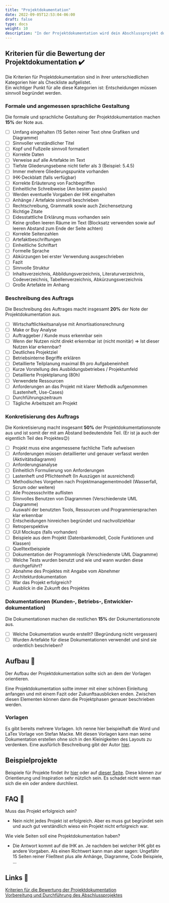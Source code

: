 ```yaml
---
title: "Projektdokumentation"
date: 2022-09-05T12:53:04-06:00
draft: false
type: docs
weight: 10
description: "In der Projektdokumentation wird dein Abschlussprojekt dokumentiert. Diese Dokumentation sollte sich an bestimmte Kriterien und Richtlinien halten."
---
```


## Kriterien für die Bewertung der Projektdokumentation ✔️

Die Kriterien für Projektdokumentation sind in ihrer unterschiedlichen Kategorien hier als Checkliste aufgelistet.  
Ein wichtiger Punkt für alle diese Kategorien ist: Entscheidungen müssen sinnvoll begründet werden.

### Formale und angemessen sprachliche Gestaltung

Die formale und sprachliche Gestaltung der Projektdokumentation machen **15%** der Note aus.

- [ ] Umfang eingehalten (15 Seiten reiner Text ohne Grafiken und Diagramme)
- [ ] Sinnvoller verständlicher Titel
- [ ] Kopf und Fußzeile sinnvoll formatiert
- [ ] Korrekte Daten
- [ ] Verweise auf alle Artefakte im Text
- [ ] Tiefste Gliederungsebene nicht tiefer als 3  (Beispiel: 5.4.5)
- [ ] Immer mehrere Gliederungspunkte vorhanden
- [ ] IHK-Deckblatt (falls verfügbar)
- [ ] Korrekte Erläuterung von Fachbegriffen
- [ ] Einheitliche Schreibweise (Am besten passiv)
- [ ] Werden eventuelle Vorgaben der IHK eingehalten
- [ ] Anhänge / Artefakte sinnvoll beschrieben
- [ ] Rechtschreibung, Grammatik sowie auch Zeichensetzung
- [ ] Richtige Zitate
- [ ] Eidesstattliche Erklärung muss vorhanden sein
- [ ] Keine großen leeren Räume im Text (Blocksatz verwenden sowie auf leeren Abstand zum Ende der Seite achten)
- [ ] Korrekte Seitenzahlen
- [ ] Artefaktbeschriftungen
- [ ] Einheitliche Schriftart
- [ ] Formelle Sprache
- [ ] Abkürzungen bei erster Verwendung ausgeschrieben
- [ ] Fazit
- [ ] Sinnvolle Struktur
- [ ] Inhaltsverzeichnis, Abbildungsverzeichnis, Literaturverzeichnis, Codeverzeichnis, Tabellenverzeichnis, Abkürzungsverzeichnis
- [ ] Große Artefakte im Anhang

### Beschreibung des Auftrags

Die Beschreibung des Auftrages macht insgesamt **20%** der Note der Projektdokumentation aus.

- [ ] Wirtschaftlichkeitsanalyse mit Amortisationsrechnung
- [ ] Make or Buy Analyse
- [ ] Auftraggeber / Kunde muss erkennbar sein
- [ ] Wenn der Nutzen nicht direkt erkennbar ist (nicht monitär) => Ist dieser Nutzen klar erkennbar?
- [ ] Deutliches Projektziel
- [ ] Betriebsinterne Begriffe erklären
- [ ] Detaillierte Teilplanung maximal 8h pro Aufgabeneinheit
- [ ] Kurze Vorstellung des Ausbildungsbetriebes / Projektumfeld
- [ ] Detaillierte Projektplanung (80h)
- [ ] Verwendete Ressourcen
- [ ] Anforderungen an das Projekt mit klarer Methodik aufgenommen (Lastenheft, Use-Cases)
- [ ] Durchführungszeitraum
- [ ] Tägliche Arbeitszeit am Projekt

### Konkretisierung des Auftrags

Die Konkretisierung macht insgesamt **50%** der Projektdokumentationsnote aus und ist somit der mit am Abstand bedeutendste Teil. (Er ist ja auch der eigentlich Teil des Projektes😉)

- [ ] Projekt muss eine angemessene fachliche Tiefe aufweisen
- [ ] Anforderungen müssen detaillierter und genauer verfasst werden (Aktivitätsdiagramm)
- [ ] Anforderungsanalyse
- [ ] Einheitlich Formulierung von Anforderungen
- [ ] Lastenheft und Pflichtenheft (In Auszügen ist ausreichend)
- [ ] Methodisches Vorgehen nach Projektmanagementmodell (Wasserfall, Scrum oder weitere)
- [ ] Alle Prozessschritte auflisten
- [ ] Sinnvolles Benutzen von Diagrammen (Verschiedenste UML Diagramme)
- [ ] Auswahl der benutzten Tools, Ressourcen und Programmiersprachen klar erkennbar
- [ ] Entscheidungen hinreichen begründet und nachvollziehbar
- [ ] Retroperspektive
- [ ] GUI Mockups (falls vorhanden)
- [ ] Beispiele aus dem Projekt (Datenbankmodell, Coole Funktionen und Klassen)
- [ ] Quelltextbeispiele
- [ ] Dokumentation der Programmlogik (Verschiedenste UML Diagramme)
- [ ] Welche Tests wurden benutzt und wie und wann wurden diese durchgeführt?
- [ ] Abnahme des Projektes mit Angabe vom Abnehmer
- [ ] Architekturdokumentation
- [ ] War das Projekt erfolgreich?
- [ ] Ausblick in die Zukunft des Projektes

### Dokumentationen (Kunden-, Betriebs-, Entwickler-dokumentation)

Die Dokumentationen machen die restlichen **15%** der Dokumentationsnote aus.

- [ ] Welche Dokumentation wurde erstellt? (Begründung nicht vergessen)
- [ ] Wurden Artefakte für diese Dokumentationen verwendet und sind sie ordentlich beschrieben?

## Aufbau 🔧

Der Aufbau der Projektdokumentation sollte sich an dem der Vorlagen orientieren.  
  
Eine Projektdokumentation sollte immer mit einer schönen Einleitung anfangen und mit einem Fazit oder Zukunftsausblicken enden. Zwischen diesen Elementen können dann die Projektphasen genauer beschrieben werden.

### Vorlagen

Es gibt bereits mehrere Vorlagen. Ich nenne hier beispielhaft die Word und LaTex Vorlage von Stefan Macke. Mit diesen Vorlagen kann man seine Dokumentation erstellen ohne sich in den Kleinigkeiten des Layouts zu verdenken. Eine ausfürlich Beschreibung gibt der Autor [hier](https://it-berufe-podcast.de/vorlage-fuer-die-projektdokumentation/).

## Beispielprojekte

Beispiele für Projekte findet ihr [hier](/projektae/beispiele) oder auf [dieser Seite](https://it-berufe-podcast.de/vorbereitung-auf-die-ihk-abschlusspruefung-der-it-berufe/beispiele-fuer-ihk-abschlussprojekte-in-den-it-berufen/). Diese können zur Orientierung und Inspiration sehr nützlich sein. Es schadet nicht wenn man sich die ein oder andere durchliest.

## FAQ 💬

Muss das Projekt erfolgreich sein?

- Nein nicht jedes Projekt ist erfolgreich. Aber es muss gut begründet sein und auch gut verständlich wieso ein Projekt nicht erfolgreich war.

Wie viele Seiten soll eine Projektdokumentation haben?

- Die Antwort kommt auf die IHK an. Je nachdem bei welcher IHK gibt es andere Vorgaben. Als einen Richtwert kann man aber sagen: Ungefähr 15 Seiten reiner Fließtext plus alle Anhänge, Diagramme, Code Beispiele, ...

## Links 🔗

[Kriterien für die Bewertung der Projektdokumentation](https://it-berufe-podcast.de/kriterien-fuer-die-bewertung-der-projektdokumentation/)  
[Vorbereitung und Durchführung des Abschlussprojektes](https://it-berufe-podcast.de/vorbereitung-auf-die-ihk-abschlusspruefung-der-it-berufe/vorbereitung-und-durchfuehrung-des-abschlussprojekts/)  
